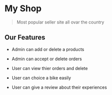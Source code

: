 # My Shop
> Most popular seller site all ovar the country


## Our Features

* Admin can add or delete a products

* Admin can accept or delete orders

* User can view thier orders and delete

* User can choice a bike easily

* User can give a review about their experiences



